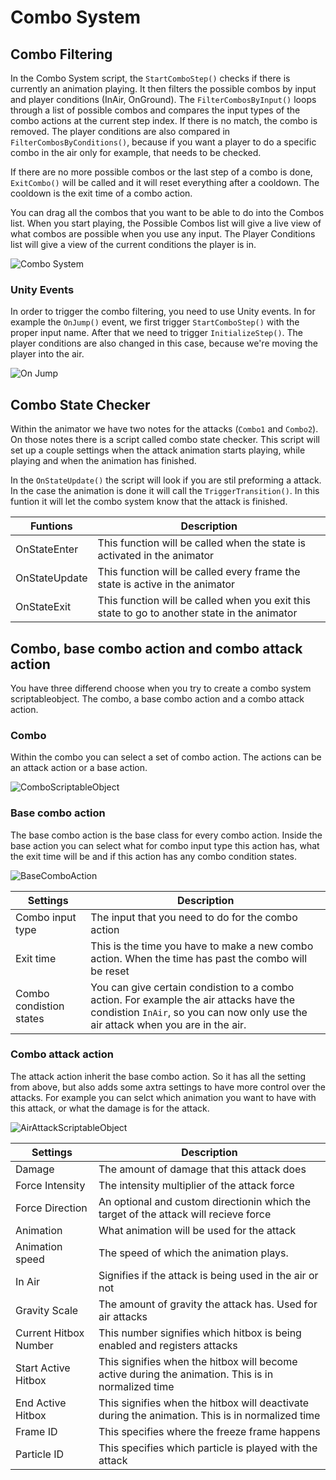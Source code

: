 # Combo System
## Combo Filtering

In the Combo System script, the `StartComboStep()` checks if there is currently an animation playing. It then filters the possible combos by input and player conditions (InAir, OnGround). The `FilterCombosByInput()` loops through a list of possible combos and compares the input types of the combo actions at the current step index. If there is no match, the combo is removed. The player conditions are also compared in `FilterCombosByConditions()`, because if you want a player to do a specific combo in the air only for example, that needs to be checked.

If there are no more possible combos or the last step of a combo is done, `ExitCombo()` will be called and it will reset everything after a cooldown. The cooldown is the exit time of a combo action.

You can drag all the combos that you want to be able to do into the Combos list. When you start playing, the Possible Combos list will give a live view of what combos are possible when you use any input. The Player Conditions list will give a view of the current conditions the player is in.

![Combo System](https://github.com/BAStudio/OperationStarfall/assets/90683368/27f329cd-7c9f-49c4-80f0-f607b78f18c7)

### Unity Events

In order to trigger the combo filtering, you need to use Unity events. In for example the `OnJump()` event, we first trigger `StartComboStep()` with the proper input name. After that we need to trigger `InitializeStep()`. The player conditions are also changed in this case, because we're moving the player into the air.

![On Jump](https://github.com/BAStudio/OperationStarfall/assets/90683368/818362d4-23d7-48d4-8feb-006e8facecea)

## Combo State Checker

Within the animator we have two notes for the attacks (`Combo1` and `Combo2`). On those notes there is a script called combo state checker. This script will set up a couple settings when the attack animation starts playing, while playing and when the animation has finished. 

In the `OnStateUpdate()` the script will look if you are stil preforming a attack. In the case the animation is done it will call the `TriggerTransition()`. In this funtion it will let the combo system know that the attack is finished. 

| Funtions               | Description                                                                                        |
| ---------------------- | -------------------------------------------------------------------------------------------------- |
| OnStateEnter           | This function will be called when the state is activated in the animator                           |   
| OnStateUpdate          | This function will be called every frame the state is active in the animator                       | 
| OnStateExit            | This function will be called when you exit this state to go to another state in the animator       | 

## Combo, base combo action and combo attack action

You have three differend choose when you try to create a combo system scriptableobject. The combo, a base combo action and a combo attack action.

### Combo 

Within the combo you can select a set of combo action. The actions can be an attack action or a base action.     

![ComboScriptableObject](https://github.com/BAStudio/OperationStarfall/assets/90682539/1ea61674-e744-4190-85b6-08f287f037ce)

### Base combo action

The base combo action is the base class for every combo action. Inside the base action you can select what for combo input type this action has, what the exit time will be and if this action has any combo condition states.

![BaseComboAction](https://github.com/BAStudio/OperationStarfall/assets/90682539/82c3a949-75bb-4448-b7d2-41366692d614)

| Settings               | Description                                                                                        |
| ---------------------- | -------------------------------------------------------------------------------------------------- |
| Combo input type       | The input that you need to do for the combo action                                                 |
| Exit time              | This is the time you have to make a new combo action. When the time has past the combo will be reset|                                                    
| Combo condistion states| You can give certain condistion to a combo action. For example the air attacks have the condistion `InAir`, so you can now only use the air attack when you are in the air.|    
                                                                         
### Combo attack action

The attack action inherit the base combo action. So it has all the setting from above, but also adds some axtra settings to have more control over the attacks. For example you can selct which animation you want to have with this attack, or what the damage is for the attack.
 
![AirAttackScriptableObject](https://github.com/BAStudio/OperationStarfall/assets/90682539/cd8fc392-d4de-436c-a6af-222b48cef09f)

| Settings               | Description                                                                                        |
| ---------------------- | -------------------------------------------------------------------------------------------------- |
| Damage                 | The amount of damage that this attack does                                                         |
| Force Intensity        | The intensity multiplier of the attack force                                                       |
| Force Direction        | An optional and custom directionin which the target of the attack will recieve force               |
| Animation              | What animation will be used for the attack                                                         |
| Animation speed        | The speed of which the animation plays.                                                            |
| In Air                 | Signifies if the attack is being used in the air or not                                            |
| Gravity Scale          | The amount of gravity the attack has. Used for air attacks                                         |
| Current Hitbox Number  | This number signifies which hitbox is being enabled and registers attacks                          |
| Start Active Hitbox    | This signifies when the hitbox will become active during the animation. This is in normalized time |
| End Active Hitbox      | This signifies when the hitbox will deactivate during the animation. This is in normalized time    |
| Frame ID               | This specifies where the freeze frame happens                                                      |
| Particle ID            | This specifies which particle is played with the attack                                            |